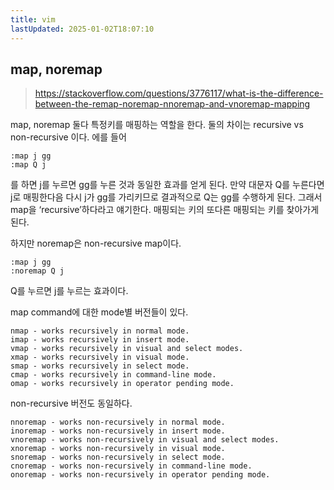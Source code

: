 ```yaml
---
title: vim
lastUpdated: 2025-01-02T18:07:10
---
```

## map, noremap

> <https://stackoverflow.com/questions/3776117/what-is-the-difference-between-the-remap-noremap-nnoremap-and-vnoremap-mapping>

map, noremap 둘다 특정키를 매핑하는 역할을 한다.
둘의 차이는 recursive vs non-recursive 이다. 에를 들어

```
:map j gg
:map Q j
```

를 하면 j를 누르면 gg를 누른 것과 동일한 효과를 얻게 된다.
만약 대문자 Q를 누른다면 j로 매핑한다음 다시 j가 gg를 가리키므로 결과적으로 Q는 gg를 수행하게 된다.
그래서 map을 ‘recursive’하다라고 얘기한다. 매핑되는 키의 또다른 매핑되는 키를 찾아가게 된다.

하지만 noremap은 non-recursive map이다.

```
:map j gg
:noremap Q j
```

Q를 누르면 j를 누르는 효과이다.

map command에 대한 mode별 버전들이 있다.

    nmap - works recursively in normal mode.
    imap - works recursively in insert mode.
    vmap - works recursively in visual and select modes.
    xmap - works recursively in visual mode.
    smap - works recursively in select mode.
    cmap - works recursively in command-line mode.
    omap - works recursively in operator pending mode.

non-recursive 버전도 동일하다.

    nnoremap - works non-recursively in normal mode.
    inoremap - works non-recursively in insert mode.
    vnoremap - works non-recursively in visual and select modes.
    xnoremap - works non-recursively in visual mode.
    snoremap - works non-recursively in select mode.
    cnoremap - works non-recursively in command-line mode.
    onoremap - works non-recursively in operator pending mode.
